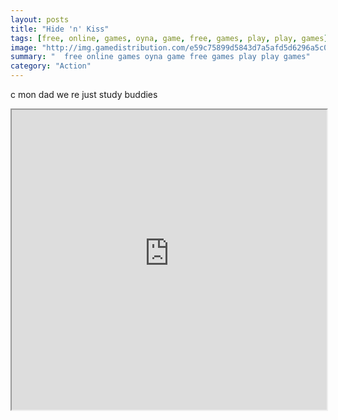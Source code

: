 ```yaml
---
layout: posts
title: "Hide 'n' Kiss"
tags: [free, online, games, oyna, game, free, games, play, play, games]
image: "http://img.gamedistribution.com/e59c75899d5843d7a5afd5d6296a5c06.jpg"
summary: "  free online games oyna game free games play play games"
category: "Action"
---
```


c mon dad we re just study buddies

<iframe width="100%" height="480px;" src="http://flash.gamedistribution.com?game=e59c75899d5843d7a5afd5d6296a5c06"></iframe>